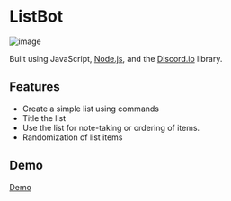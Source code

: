# ListBot

![image](file:///C:/Users/andre/Desktop/list-2389219_1280.png)

Built using JavaScript, [Node.js](https://nodejs.org/en/), and the [Discord.io](https://www.npmjs.com/package/discord.io) library.

## Features

* Create a simple list using commands
* Title the list
* Use the list for note-taking or ordering of items.
* Randomization of list items

## Demo

[Demo](https://www.youtube.com/watch?v=5LiHymgF1wk)
